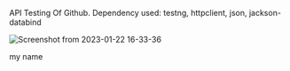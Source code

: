 API Testing Of Github.
Dependency used:
testng,
httpclient,
json,
jackson-databind

![Screenshot from 2023-01-22 16-33-36](https://user-images.githubusercontent.com/43107348/213912032-5984aa74-f92b-4684-a2c5-c2c3cdf67e15.png)

my name
